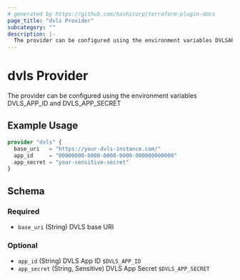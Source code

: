 ```yaml
---
# generated by https://github.com/hashicorp/terraform-plugin-docs
page_title: "dvls Provider"
subcategory: ""
description: |-
  The provider can be configured using the environment variables DVLSAPPID and DVLSAPPSECRET
---
```


# dvls Provider

The provider can be configured using the environment variables DVLS_APP_ID and DVLS_APP_SECRET

## Example Usage

```terraform
provider "dvls" {
  base_uri   = "https://your-dvls-instance.com/"
  app_id     = "00000000-0000-0000-0000-000000000000"
  app_secret = "your-sensitive-secret"
}
```

<!-- schema generated by tfplugindocs -->
## Schema

### Required

- `base_uri` (String) DVLS base URI

### Optional

- `app_id` (String) DVLS App ID `$DVLS_APP_ID`
- `app_secret` (String, Sensitive) DVLS App Secret `$DVLS_APP_SECRET`
